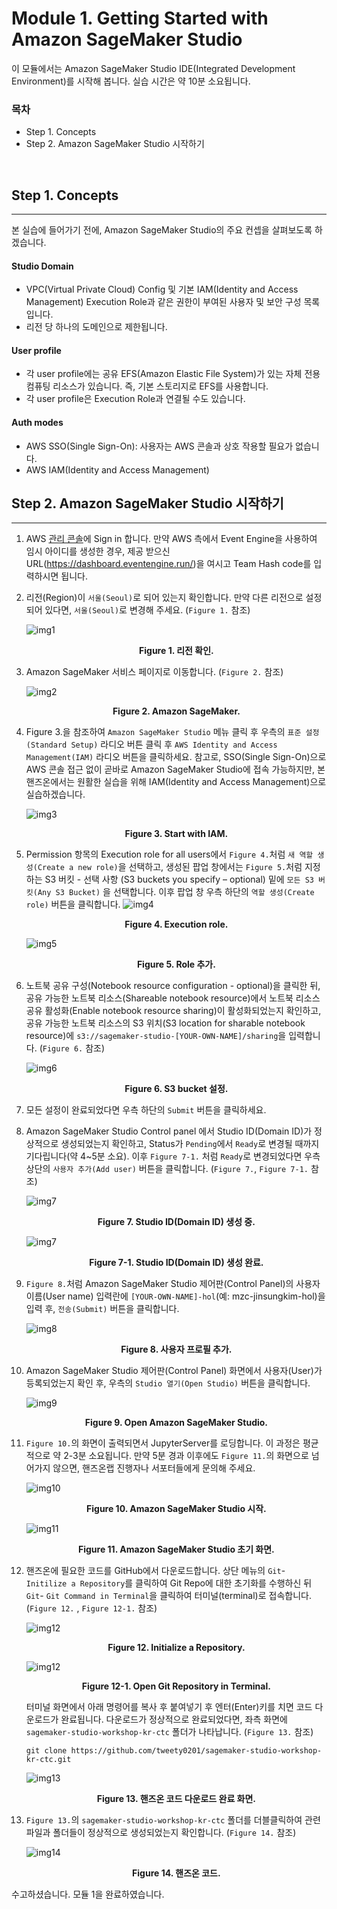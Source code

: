 # Module 1. Getting Started with Amazon SageMaker Studio

이 모듈에서는 Amazon SageMaker Studio IDE(Integrated Development Environment)를 시작해 봅니다. 실습 시간은 약 10분 소요됩니다.

### 목차
- Step 1. Concepts
- Step 2. Amazon SageMaker Studio 시작하기

<br>

## Step 1. Concepts
---
본 실습에 들어가기 전에, Amazon SageMaker Studio의 주요 컨셉을 살펴보도록 하겠습니다.

#### Studio Domain
- VPC(Virtual Private Cloud) Config 및 기본 IAM(Identity and Access Management) Execution Role과 같은 권한이 부여된 사용자 및 보안 구성 목록입니다.
- 리전 당 하나의 도메인으로 제한됩니다.
#### User profile
- 각 user profile에는 공유 EFS(Amazon Elastic File System)가 있는 자체 전용 컴퓨팅 리소스가 있습니다. 즉, 기본 스토리지로 EFS를 사용합니다.
- 각 user profile은 Execution Role과 연결될 수도 있습니다.
#### Auth modes
- AWS SSO(Single Sign-On): 사용자는 AWS 콘솔과 상호 작용할 필요가 없습니다.
- AWS IAM(Identity and Access Management)

## Step 2. Amazon SageMaker Studio 시작하기
---

1. AWS [관리 콘솔](https://console.aws.amazon.com/console/home)에 Sign in 합니다. 만약 AWS 측에서 Event Engine을 사용하여 임시 아이디를 생성한 경우, 제공 받으신 URL(https://dashboard.eventengine.run/)을 여시고 Team Hash code를 입력하시면 됩니다.

1. 리전(Region)이 `서울(Seoul)`로 되어 있는지 확인합니다. 만약 다른 리전으로 설정되어 있다면, `서울(Seoul)`로 변경해 주세요. (`Figure 1.` 참조)

    ![img1](./images/fig01-1.png)
    **<center>Figure 1. 리전 확인.</center>**    

1. Amazon SageMaker 서비스 페이지로 이동합니다. (`Figure 2.` 참조)

    ![img2](./images/fig02-1.png)
    **<center>Figure 2. Amazon SageMaker.</center>**     

1. Figure 3.을 참조하여 `Amazon SageMaker Studio` 메뉴 클릭 후 우측의 `표준 설정(Standard Setup)` 라디오 버튼 클릭 후 `AWS Identity and Access Management(IAM)` 라디오 버튼을 클릭하세요. 참고로, SSO(Single Sign-On)으로 AWS 콘솔 접근 없이 곧바로 Amazon SageMaker Studio에 접속 가능하지만, 본 핸즈온에서는 원활한 실습을 위해 IAM(Identity and Access Management)으로 실습하겠습니다.

    ![img3](./images/fig03-1.png)
    **<center>Figure 3. Start with IAM.</center>**    

1. Permission 항목의 Execution role for all users에서 `Figure 4.`처럼 `새 역할 생성(Create a new role)`을 선택하고, 생성된 팝업 창에서는 `Figure 5.`처럼 지정하는 S3 버킷 - 선택 사항 (S3 buckets you specify – optional) 밑에 `모든 S3 버킷(Any S3 Bucket)` 을 선택합니다. 이후 팝업 창 우측 하단의 `역할 생성(Create role)` 버튼을 클릭합니다.
    ![img4](./images/fig04-1.png)

    **<center>Figure 4. Execution role.</center>**  

    ![img5](./images/fig05-1.png)
    **<center>Figure 5. Role 추가.</center>**    

1. 노트북 공유 구성(Notebook resource configuration - optional)을 클릭한 뒤, 공유 가능한 노트북 리소스(Shareable notebook resource)에서 노트북 리소스 공유 활성화(Enable notebook resource sharing)이 활성화되었는지 확인하고, 공유 가능한 노트북 리소스의 S3 위치(S3 location for sharable notebook resource)에 `s3://sagemaker-studio-[YOUR-OWN-NAME]/sharing`을 입력합니다. (`Figure 6.` 참조)

    ![img6](./images/fig06-1.png)
    **<center>Figure 6. S3 bucket 설정.</center>**    

1. 모든 설정이 완료되었다면 우측 하단의 `Submit` 버튼을 클릭하세요.

1. Amazon SageMaker Studio Control panel 에서 Studio ID(Domain ID)가 정상적으로 생성되었는지 확인하고, Status가 `Pending`에서 `Ready`로 변경될 때까지 기다립니다(약 4~5분 소요). 이후 `Figure 7-1.` 처럼 `Ready`로 변경되었다면 우측 상단의 `사용자 추가(Add user)` 버튼을 클릭합니다. (`Figure 7.`, `Figure 7-1.` 참조)

    ![img7](./images/fig07-2.png)
    **<center>Figure 7. Studio ID(Domain ID) 생성 중.</center>**    

    ![img7](./images/fig07-3.png)
    **<center>Figure 7-1. Studio ID(Domain ID) 생성 완료.</center>**        

1. `Figure 8.`처럼 Amazon SageMaker Studio 제어판(Control Panel)의 사용자 이름(User name) 입력란에 `[YOUR-OWN-NAME]-hol`(예: mzc-jinsungkim-hol)을 입력 후, `전송(Submit)` 버튼을 클릭합니다.

    ![img8](./images/fig08-1.png)
    **<center>Figure 8. 사용자 프로필 추가.</center>**    

1. Amazon SageMaker Studio 제어판(Control Panel) 화면에서 사용자(User)가 등록되었는지 확인 후, 우측의 `Studio 열기(Open Studio)` 버튼을 클릭합니다.

    ![img9](./images/fig09-1.png)
    **<center>Figure 9. Open Amazon SageMaker Studio.</center>**    

1. `Figure 10.`의 화면이 출력되면서 JupyterServer를 로딩합니다. 이 과정은 평균적으로 약 2-3분 소요됩니다. 만약 5분 경과 이후에도 `Figure 11.`의 화면으로 넘어가지 않으면, 핸즈온랩 진행자나 서포터들에게 문의해 주세요.

    ![img10](./images/fig10.png)
    **<center>Figure 10. Amazon SageMaker Studio 시작.</center>**    

    ![img11](./images/fig11-1.png)
    **<center>Figure 11. Amazon SageMaker Studio 초기 화면.</center>**    

1. 핸즈온에 필요한 코드를 GitHub에서 다운로드합니다. 상단 메뉴의 `Git`-` Initilize a Repository`를 클릭하여 Git Repo에 대한 초기화를 수행하신 뒤 `Git`- `Git Command in Terminal`을 클릭하여 터미널(terminal)로 접속합니다. (`Figure 12.` , `Figure 12-1.` 참조)

     ![img12](./images/fig12-1.png)
     **<center>Figure 12. Initialize a Repository.</center>**  

     ![img12](./images/fig12-2.png)
     **<center>Figure 12-1. Open Git Repository in Terminal.</center>**  

     터미널 화면에서 아래 명령어를 복사 후 붙여넣기 후 엔터(Enter)키를 치면 코드 다운로드가 완료됩니다. 다운로드가 정상적으로 완료되었다면, 좌측 화면에 
     `sagemaker-studio-workshop-kr-ctc` 폴더가 나타납니다. (`Figure 13.` 참조)

      ```
      git clone https://github.com/tweety0201/sagemaker-studio-workshop-kr-ctc.git
      ```
      ![img13](./images/fig13-1.png)
      **<center>Figure 13. 핸즈온 코드 다운로드 완료 화면.</center>**    

1. `Figure 13.`의 `sagemaker-studio-workshop-kr-ctc` 폴더를 더블클릭하여 관련 파일과 폴더들이 정상적으로 생성되었는지 확인합니다. (`Figure 14.` 참조)

    ![img14](./images/fig14-1.png)
    **<center>Figure 14. 핸즈온 코드.</center>**    

수고하셨습니다. 모듈 1을 완료하였습니다.
